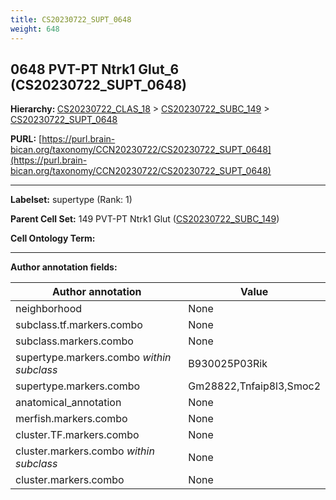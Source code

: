 ```yaml
---
title: CS20230722_SUPT_0648
weight: 648
---
```

## 0648 PVT-PT Ntrk1 Glut_6 (CS20230722_SUPT_0648)
<b>Hierarchy: </b>
[CS20230722_CLAS_18](../CS20230722_CLAS_18) >
[CS20230722_SUBC_149](../CS20230722_SUBC_149) >
[CS20230722_SUPT_0648](../CS20230722_SUPT_0648)

**PURL:** [https://purl.brain-bican.org/taxonomy/CCN20230722/CS20230722_SUPT_0648](https://purl.brain-bican.org/taxonomy/CCN20230722/CS20230722_SUPT_0648)

---


**Labelset:** supertype (Rank: 1)

**Parent Cell Set:** 149 PVT-PT Ntrk1 Glut ([CS20230722_SUBC_149](../CS20230722_SUBC_149))



**Cell Ontology Term:** 

[MARKER GENES.]: #


---

[TRANSFERRED ANNOTATIONS.]: #


[AUTHOR ANNOTATION FIELDS.]: #


**Author annotation fields:**

| Author annotation | Value |
|-------------------|-------|
|neighborhood|None|
|subclass.tf.markers.combo|None|
|subclass.markers.combo|None|
|supertype.markers.combo _within subclass_|B930025P03Rik|
|supertype.markers.combo|Gm28822,Tnfaip8l3,Smoc2|
|anatomical_annotation|None|
|merfish.markers.combo|None|
|cluster.TF.markers.combo|None|
|cluster.markers.combo _within subclass_|None|
|cluster.markers.combo|None|
